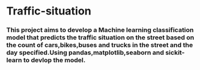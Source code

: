 # Traffic-situation 
### This project aims to develop a Machine learning classification model that predicts the traffic situation on the street based on the count of cars,bikes,buses and trucks in the street and the day specified.Using pandas,matplotlib,seaborn and sickit-learn to devlop the model.  
